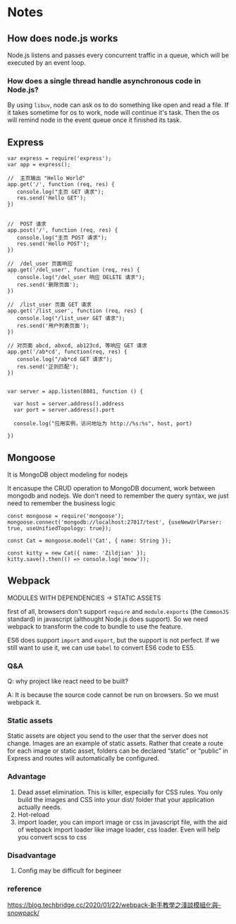 # Notes
## How does node.js works
Node.js listens and passes every concurrent traffic in a queue, which will be executed by an event loop.

### How does a single thread handle asynchronous code in Node.js?
By using `libuv`, node can ask os to do something like open and read a file. If it takes sometime for os to work, node will continue it's task. Then the os will remind node in the event queue once it finished its task.

## Express
```
var express = require('express');
var app = express();
 
//  主页输出 "Hello World"
app.get('/', function (req, res) {
   console.log("主页 GET 请求");
   res.send('Hello GET');
})
 
 
//  POST 请求
app.post('/', function (req, res) {
   console.log("主页 POST 请求");
   res.send('Hello POST');
})
 
//  /del_user 页面响应
app.get('/del_user', function (req, res) {
   console.log("/del_user 响应 DELETE 请求");
   res.send('删除页面');
})
 
//  /list_user 页面 GET 请求
app.get('/list_user', function (req, res) {
   console.log("/list_user GET 请求");
   res.send('用户列表页面');
})
 
// 对页面 abcd, abxcd, ab123cd, 等响应 GET 请求
app.get('/ab*cd', function(req, res) {   
   console.log("/ab*cd GET 请求");
   res.send('正则匹配');
})
 
 
var server = app.listen(8081, function () {
 
  var host = server.address().address
  var port = server.address().port
 
  console.log("应用实例，访问地址为 http://%s:%s", host, port)
 
})
```

## Mongoose
It is MongoDB object modeling for nodejs

It encasupe the CRUD operation to MongoDB document, work between mongodb and nodejs. We don't need to remember the query syntax, we just need to remember the business logic

```
const mongoose = require('mongoose');
mongoose.connect('mongodb://localhost:27017/test', {useNewUrlParser: true, useUnifiedTopology: true});

const Cat = mongoose.model('Cat', { name: String });

const kitty = new Cat({ name: 'Zildjian' });
kitty.save().then(() => console.log('meow'));
```
## Webpack
MODULES WITH DEPENDENCIES ->  STATIC ASSETS 

first of all, browsers don't support `require` and `module.exports` (the `CommonJS` standard) in javascript (althought Node.js does support). So we need webpack to transform the code to bundle to use the feature.

ES6 does support `import` and `export`, but the support is not perfect. If we still want to use it, we can use `babel` to convert ES6 code to ES5.

### Q&A
Q: why project like react need to be built?

A: It is because the source code cannot be run on browsers. So we must webpack it.

### Static assets
Static assets are object you send to the user that the server does not change. Images are an example of static assets. Rather that create a route for each image or static asset, folders can be declared “static” or “public” in Express and routes will automatically be configured.

### Advantage
1. Dead asset elimination. This is killer, especially for CSS rules. You only build the images and CSS into your dist/ folder that your application actually needs.
2. Hot-reload
3. import loader, you can import image or css in javascript file, with the aid of webpack import loader like image loader, css loader. Even will help you convert scss to css

### Disadvantage
1. Config may be difficult for begineer

### reference
https://blog.techbridge.cc/2020/01/22/webpack-新手教學之淺談模組化與-snowpack/

